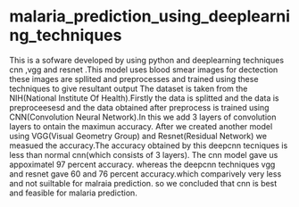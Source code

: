 # malaria_prediction_using_deeplearning_techniques
This is a sofware developed by using python and deeplearning techniques cnn ,vgg and resnet .This model uses blood smear images for dectection these images are spllited and preprocesses and trained using these techniques to give resultant output
The dataset is taken from the NIH(National Institute Of Health).Firstly the data is splitted and the data is preproceesesd and the data obtained after preprocess is trained using CNN(Convolution Neural Network).In this we add 3 layers of convolution layers to ontain the maximun accuracy.
After we created another model using VGG(Visual Geometry Group) and Resnet(Residual Network) we measued the accuracy.The accuracy obtained by this deepcnn tecniques is less than normal cnn(which consists of 3 layers).
The cnn model gave us appoximatel 97 percent accuracy.
whereas the deepcnn techniques vgg and resnet gave 60 and 76 percent accuracy.which comparively very less and not suiltable for malraia prediction.
so we concluded that cnn is best and feasible for malaria prediction.
